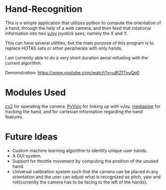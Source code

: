 # Hand-Recognition

This is a simple application that utilizes python to compute the orientation of a hand, through the help of a web camera, and then feed that rotational information into two [vJoy](https://github.com/shauleiz/vJoy/) joystick axes, namely the X and Y.

This can have several utilities, but the main purpose of this program is to replace HOTAS sets or other peripherals with only hands. 

I am currently able to do a very short duration aerial refueling with the current algorithm. 

Demonstration: https://www.youtube.com/watch?v=u8fZfTvuQq0

# Modules Used
[cv2](https://pypi.org/project/opencv-python/) for operating the camera.
[PyVjoy](https://github.com/tidzo/pyvjoy) for linking up with vJoy.
[mediapipe](https://google.github.io/mediapipe/getting_started/python.html) for tracking the hand, and for cartesian information regarding the hand features.

# Future Ideas

- Custom machine learning algorithm to identify unique user hands.
- A GUI system.
- Support for throttle movement by computing the position of the unused hand.
- Universal calibration system such that the camera can be placed in any orientation and the user can adjust what is recognized as pitch, yaw and roll(currently the camera has to be facing to the left of the hands).
